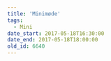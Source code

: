 ```yaml
---
title: 'Minimøde'
tags:
  - Mini
date_start: 2017-05-18T16:30:00
date_end: 2017-05-18T18:00:00
old_id: 6640
---
```


